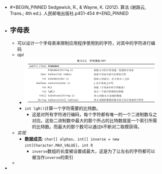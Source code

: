 - #+BEGIN_PINNED
  Sedgewick, R., & Wayne, K. (2012). 算法 (谢路云, Trans.; 4th ed.). 人民邮电出版社.p451-454
  #+END_PINNED
- ## 字母表
	- 可以设计一个字母表来限制应用程序使用到的字符，对其中的字符进行编码
	- *api*
		- ![image.png](../assets/image_1667489083321_0.png)
		- `int lgR()`计算一个字符需要的比特数。
			- 这是对所有字符进行编码，每个字符都有唯一的一个二进制数与之对应。这些二进制数中最大的那个所占的比特数就是一个索引所需的比特数。而最大的那个数可以通过`R`不断对二取模获得。
	- *实现*
		- **数据成员**: `char[] alphas`、`int[] inverse = new int[Character.MAX_VALUE]`、`int R`
			- `inverse`数组的长度被设置成最大，这是为了让左右的字符都可以被当作`inverse`的索引
	-
-